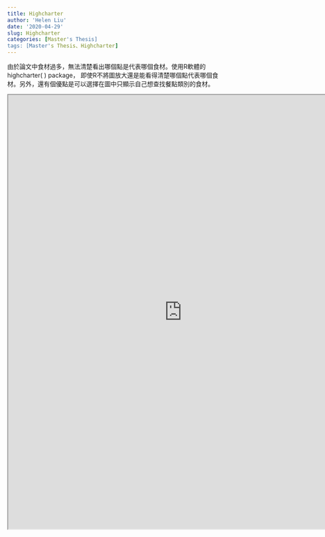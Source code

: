 ```yaml
---
title: Highcharter
author: 'Helen Liu'
date: '2020-04-29'
slug: Highcharter
categories: [Master's Thesis]
tags: [Master's Thesis、Highcharter]
---
```

由於論文中食材過多，無法清楚看出哪個點是代表哪個食材。使用R軟體的highcharter( ) package， 即使R不將圖放大還是能看得清楚哪個點代表哪個食材。另外，還有個優點是可以選擇在圖中只顯示自己想查找餐點類別的食材。
<iframe src="https://enjoy-life-with-helen.netlify.app/Highcharter.html" width="800" height="1000"></iframe>

